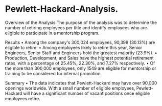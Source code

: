 # Pewlett-Hackard-Analysis.
Overview of the Analysis 
The purpose of the analysis was to determine the number of retiring employees per title and identify employees who are eligible to participate in a mentorship program.

Results
•	Among the company's 300,024 employees, 90,398 (30.13%) are eligible to retire.
•	Among employees likely to retire this year, Senior Engineers, Senior Staff and Engineers hold the greatest majority (23.9%).
•	Production, Development, and Sales have the highest potential retirement rates, with a percentage of 25.45%, 22.30%, and 7.27% respectively.
•	Of the more than 300,000 employees, only 1549 are eligible for mentorship or training to be considered for internal promotion.

Summary 
•	The data indicates that Pewlett-Hackard may have over 90,000 openings worldwide. With a small number of eligible employees, Pewlett-Hackard will have a significant number of vacant positions once eligible employees retire.
